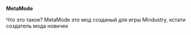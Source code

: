 **MetaMode**

Что это такое?
MetaMode это мод созданый для игры Mindustry, кстати создатель мода новичек
